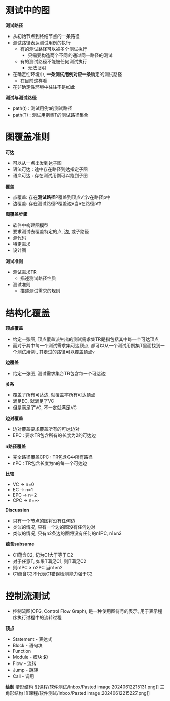 
# 测试中的图

**测试路径**
- 从初始节点到终结节点的一条路径
- 测试路径表达测试用例的执行
	- 有的测试路径可以被多个测试执行
		- 只需要构造两个不同的通过同一路径的测试
	- 有的测试路径不能被任何测试执行
		- 无法证明
- 在确定性环境中, **一条测试用例对应一条**确定的测试路径
	- 在目前这样看
- 在非确定性环境中往往不是如此

**测试与测试路径**
- path(t) : 测试用例t的测试路径
- path(T) : 测试用例集T的测试路径集合

# 图覆盖准则

**可达**
- 可以从一点出发到达子图
- 语法可达 : 途中存在路径到达指定子图
- 语义可达 :  存在测试用例可以跑到子图

**覆盖**
- 点覆盖: 存在**测试路径**P覆盖到顶点v当v在路径p中
- 边覆盖: 存在测试路径P覆盖边e当e在路径p中

**图覆盖步骤**
- 软件中构建图模型
- 要求测试去覆盖特定的点, 边, 或子路径
- 源代码
- 特定需求
- 设计图

**测试准则**
- 测试需求TR
	- 描述测试路径性质
- 测试准则
	- 描述测试需求的规则

# 结构化覆盖

**顶点覆盖**
- 给定一张图, 顶点覆盖派生出的测试需求集TR是指包括其中每一个可达顶点
- 而对于其中每一个测试需求集可达顶点, 都可以从一个测试用例集T里面找到一个测试用例t, 其走过的路径可以覆盖顶点v

**边覆盖**
- 给定一张图, 测试需求集合TR包含每一个可达边

**关系**
- 覆盖了所有可达边, 就覆盖率所有可达顶点
- 满足EC, 就满足了VC
- 但是满足了VC, 不一定就满足VC

**边对覆盖**
- 边对覆盖要求覆盖所有的可达边对
- EPC : 要求TR包含所有的长度为2的可达边

**n路径覆盖**
- 完全路径覆盖CPC : TR包含G中所有路径
- nPC : TR包含长度为n的每一个可达边

**比较**
- VC -> n=0
- EC -> n=1
- EPC -> n=2
- CPC -> n=∞

**Discussion**
- 只有一个节点的图将没有任何边
- 类似的情况, 只有一个边的图没有任何边对
- 类似的情况, 只有n2条边的图将没有任何的n1PC, n1≥n2

**蕴含subsume**
- C1蕴含C2, 记为C1大于等于C2
- 对于任意T, 如果T满足C1, 则T满足C2
- 则n1PC ≥ n2PC 当n1≥n2
- C1蕴含C2不代表C1错误检测能力强于C2

# 控制流测试

- 控制流图(CFG, Control Flow Graph), 是一种使用图符号的表示, 用于表示程序执行过程中的流转过程

**顶点**
- Statement - 表达式
- Block - 语句块
- Function
- Module - 模块
**边**
- Flow - 流转
- Jump - 跳转
- Call - 调用

**绘制**
菱形结构
![[课程/软件测试/Inbox/Pasted image 20240612215131.png]]
三角形结构
![[课程/软件测试/Inbox/Pasted image 20240612215227.png]]











